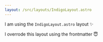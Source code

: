```yaml
---
layout: /src/layouts/IndigoLayout.astro
---
```

I am using the `IndigoLayout.astro` layout ✨

I overrode this layout using the frontmatter 😇